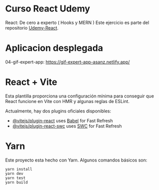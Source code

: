 # Curso React Udemy

React: De cero a experto ( Hooks y MERN )
Este ejercicio es parte del repositorio
[Udemy-React](https://github.com/AntoSanz/Curso-React-Udemy).


# Aplicacion desplegada

04-gif-expert-app: https://gif-expert-app-asanz.netlify.app/


# React + Vite

Esta plantilla proporciona una configuración mínima para conseguir que React funcione en Vite con HMR y algunas reglas de ESLint.

Actualmente, hay dos plugins oficiales disponibles:

- [@vitejs/plugin-react](https://github.com/vitejs/vite-plugin-react/blob/main/packages/plugin-react/README.md) uses [Babel](https://babeljs.io/) for Fast Refresh
- [@vitejs/plugin-react-swc](https://github.com/vitejs/vite-plugin-react-swc) uses [SWC](https://swc.rs/) for Fast Refresh

# Yarn

Este proyecto esta hecho con Yarn. Algunos comandos básicos son:

```
yarn install
yarn dev
yarn test
yarn build
```